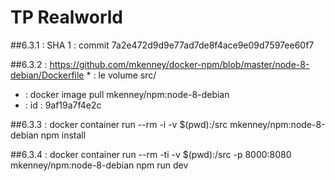 # TP Realworld

##6.3.1 :  SHA 1 : commit 7a2e472d9d9e77ad7de8f4ace9e09d7597ee60f7

##6.3.2 : https://github.com/mkenney/docker-npm/blob/master/node-8-debian/Dockerfile
* : le volume src/
* : docker image pull mkenney/npm:node-8-debian
* : id : 9af19a7f4e2c

##6.3.3 : docker container run --rm -i -v $(pwd):/src mkenney/npm:node-8-debian npm install
 
##6.3.4 : docker container run --rm -ti -v $(pwd):/src -p 8000:8080 mkenney/npm:node-8-debian npm run dev


